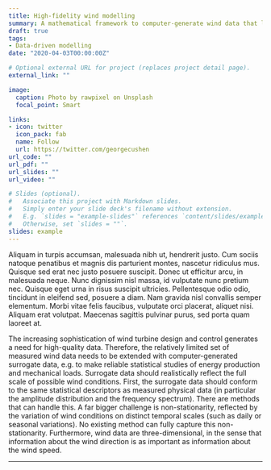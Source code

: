 ```yaml
---
title: High-fidelity wind modelling
summary: A mathematical framework to computer-generate wind data that look like real data
draft: true 
tags:
- Data-driven modelling
date: "2020-04-03T00:00:00Z"

# Optional external URL for project (replaces project detail page).
external_link: ""

image:
  caption: Photo by rawpixel on Unsplash
  focal_point: Smart

links:
- icon: twitter
  icon_pack: fab
  name: Follow
  url: https://twitter.com/georgecushen
url_code: ""
url_pdf: ""
url_slides: ""
url_video: ""

# Slides (optional).
#   Associate this project with Markdown slides.
#   Simply enter your slide deck's filename without extension.
#   E.g. `slides = "example-slides"` references `content/slides/example-slides.md`.
#   Otherwise, set `slides = ""`.
slides: example
---
```

Aliquam in turpis accumsan, malesuada nibh ut, hendrerit justo. Cum sociis
natoque penatibus et magnis dis parturient montes, nascetur ridiculus mus.
Quisque sed erat nec justo posuere suscipit. Donec ut efficitur arcu, in
malesuada neque. Nunc dignissim nisl massa, id vulputate nunc pretium nec.
Quisque eget urna in risus suscipit ultricies. Pellentesque odio odio, tincidunt
in eleifend sed, posuere a diam. Nam gravida nisl convallis semper elementum.
Morbi vitae felis faucibus, vulputate orci placerat, aliquet nisi. Aliquam erat
volutpat. Maecenas sagittis pulvinar purus, sed porta quam laoreet at. 

The increasing sophistication of wind turbine design and control generates a need for high-quality data. Therefore, the relatively limited set of measured wind data needs to be extended with computer-generated surrogate data, e.g. to make reliable statistical studies of energy production and mechanical loads. Surrogate data should realistically reflect the full scale of possible wind conditions. First, the surrogate data should conform to the same statistical descriptors as measured physical data (in particular the amplitude distribution and the frequency spectrum). There are methods that can handle this. A far bigger challenge is non-stationarity, reflected by the variation of wind conditions on distinct temporal scales (such as daily or seasonal variations). No existing method can fully capture this non-stationarity. Furthermore, wind data are three-dimensional, in the sense that information about the wind direction is as important as information about the wind speed. 

---
